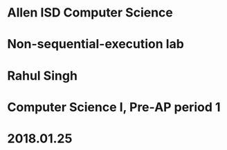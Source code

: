 # Allen ISD Computer Science
# Non-sequential-execution lab
# Rahul Singh
# Computer Science I, Pre-AP period 1
# 2018.01.25